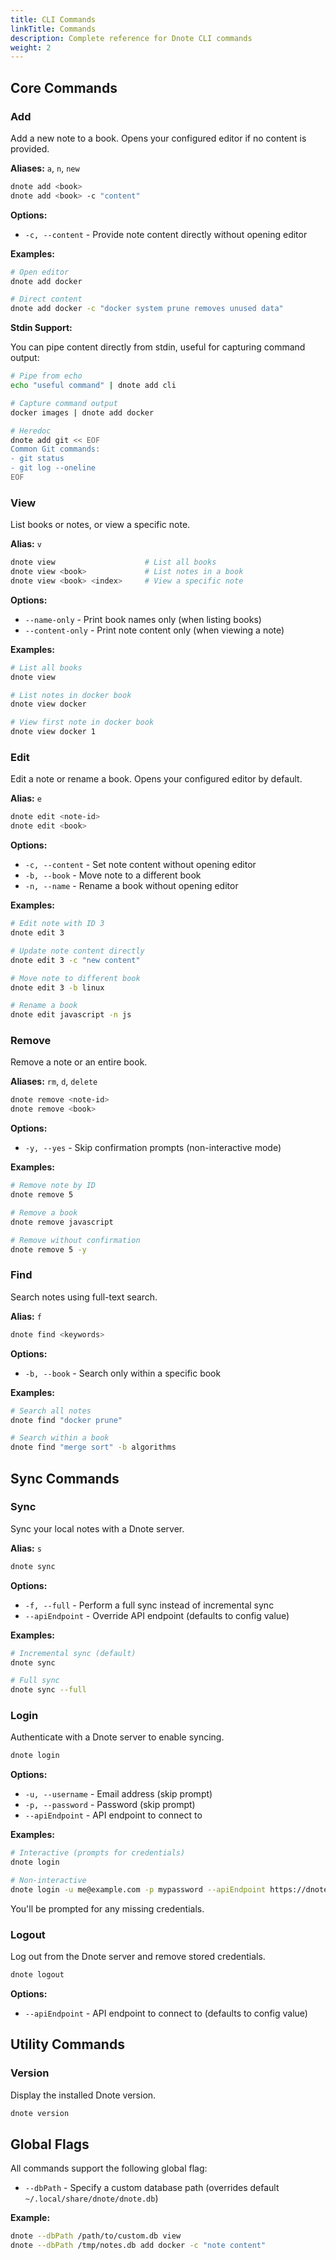 ```yaml
---
title: CLI Commands
linkTitle: Commands
description: Complete reference for Dnote CLI commands
weight: 2
---
```


## Core Commands

### Add

Add a new note to a book. Opens your configured editor if no content is provided.

**Aliases:** `a`, `n`, `new`

```bash
dnote add <book>
dnote add <book> -c "content"
```

**Options:**
- `-c, --content` - Provide note content directly without opening editor

**Examples:**

```bash
# Open editor
dnote add docker

# Direct content
dnote add docker -c "docker system prune removes unused data"
```

**Stdin Support:**

You can pipe content directly from stdin, useful for capturing command output:

```bash
# Pipe from echo
echo "useful command" | dnote add cli

# Capture command output
docker images | dnote add docker

# Heredoc
dnote add git << EOF
Common Git commands:
- git status
- git log --oneline
EOF
```

### View

List books or notes, or view a specific note.

**Alias:** `v`

```bash
dnote view                    # List all books
dnote view <book>             # List notes in a book
dnote view <book> <index>     # View a specific note
```

**Options:**
- `--name-only` - Print book names only (when listing books)
- `--content-only` - Print note content only (when viewing a note)

**Examples:**

```bash
# List all books
dnote view

# List notes in docker book
dnote view docker

# View first note in docker book
dnote view docker 1
```

### Edit

Edit a note or rename a book. Opens your configured editor by default.

**Alias:** `e`

```bash
dnote edit <note-id>
dnote edit <book>
```

**Options:**
- `-c, --content` - Set note content without opening editor
- `-b, --book` - Move note to a different book
- `-n, --name` - Rename a book without opening editor

**Examples:**

```bash
# Edit note with ID 3
dnote edit 3

# Update note content directly
dnote edit 3 -c "new content"

# Move note to different book
dnote edit 3 -b linux

# Rename a book
dnote edit javascript -n js
```

### Remove

Remove a note or an entire book.

**Aliases:** `rm`, `d`, `delete`

```bash
dnote remove <note-id>
dnote remove <book>
```

**Options:**
- `-y, --yes` - Skip confirmation prompts (non-interactive mode)

**Examples:**

```bash
# Remove note by ID
dnote remove 5

# Remove a book
dnote remove javascript

# Remove without confirmation
dnote remove 5 -y
```

### Find

Search notes using full-text search.

**Alias:** `f`

```bash
dnote find <keywords>
```

**Options:**
- `-b, --book` - Search only within a specific book

**Examples:**

```bash
# Search all notes
dnote find "docker prune"

# Search within a book
dnote find "merge sort" -b algorithms
```

## Sync Commands

### Sync

Sync your local notes with a Dnote server.

**Alias:** `s`

```bash
dnote sync
```

**Options:**
- `-f, --full` - Perform a full sync instead of incremental sync
- `--apiEndpoint` - Override API endpoint (defaults to config value)

**Examples:**

```bash
# Incremental sync (default)
dnote sync

# Full sync
dnote sync --full
```

### Login

Authenticate with a Dnote server to enable syncing.

```bash
dnote login
```

**Options:**
- `-u, --username` - Email address (skip prompt)
- `-p, --password` - Password (skip prompt)
- `--apiEndpoint` - API endpoint to connect to

**Examples:**

```bash
# Interactive (prompts for credentials)
dnote login

# Non-interactive
dnote login -u me@example.com -p mypassword --apiEndpoint https://dnote.example.com/api
```

You'll be prompted for any missing credentials.

### Logout

Log out from the Dnote server and remove stored credentials.

```bash
dnote logout
```

**Options:**
- `--apiEndpoint` - API endpoint to connect to (defaults to config value)

## Utility Commands

### Version

Display the installed Dnote version.

```bash
dnote version
```

## Global Flags

All commands support the following global flag:

- `--dbPath` - Specify a custom database path (overrides default `~/.local/share/dnote/dnote.db`)

**Example:**

```bash
dnote --dbPath /path/to/custom.db view
dnote --dbPath /tmp/notes.db add docker -c "note content"
```
